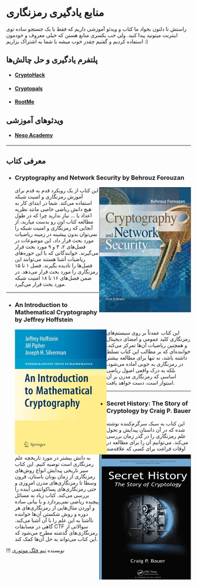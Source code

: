 # منابع یادگیری رمزنگاری

راستش تا دلتون بخواد ما کتاب و ویدئو آموزشی داریم که فقط با یک جستجو ساده توی اینترنت میتونید پیدا کنید. ولی خب یکسری منابع هستن که خیلی معروف و خودمون استفاده کردیم و گفتیم چقدر خوب میشه با شما به اشتراک بزاریم :)

## پلتفرم یادگیری و حل چالش‌ها
- #### <a target="_blank" href="https://Cryptohack.org">CryptoHack</a>
- #### <a target="_blank" href="https://cryptopals.com/">Cryptopals</a>
- #### <a target="_blank" href="https://www.root-me.org/en/Challenges/Cryptanalysis/">RootMe</a>
## ویدئوهای آموزشی
- #### <a target="_blank" href="https://youtu.be/JoeiLuFNBc4?si=ChZzn0aEJOETuMey">Neso Academy</a>

--- 

## معرفی کتاب
- ### Cryptography and Network Security by Behrouz Forouzan
    <img src="Cryptography-And-Network-Security_Forouzan.jpg" alt="Cryptography-And-Network-Security_Forouzan" style="width: 250px; height: 340px;" align="right" />
    این کتاب از یک رویکرد قدم به قدم برای آموزش رمزنگاری و امنیت شبکه استفاده می‌کند. شما در ابتدای کار به هیچ دانش ریاضی خاصی مانند نظریه اعداد یا ... نیاز ندارید چرا که در طول مطالعه کتاب اون رو بدست میارید، از آنجایی که رمزنگاری و امنیت شبکه را نمی‌توان بدون پیشینه در  زمینه ریاضیات مورد بحث قرار داد، این موضوعات در فصل‌های ۲، ۴ و ۹ مورد بحث قرار می‌گیرند. خوانندگانی که با این حوزه‌های ریاضیات آشنا هستند می‌توانند این فصل‌ها را نادیده بگیرند. فصل ۱ تا ۱۵ رمزنگاری را مورد بحث قرار می‌دهد. در ضمن فصل‌های ۱۶ تا ۱۸ امنیت شبکه مورد بحث قرار می‌گیرد.
--- 
- ### An Introduction to Mathematical Cryptography by Jeffrey Hoffstein
    <img src="Introduction-to-Mathematical-Cryptography_Hoffstein.jpg" alt="Introduction-to-Mathematical-Cryptography_Hoffstein" style="width: 250px; height: 340px;" align="left"/>
    این کتاب عمدتاً بر روی سیستم‌های رمزنگاری کلید عمومی و امضای دیجیتال و همچنین ریاضیات آن‌ها تمرکز می‌کند. خواننده‌ای که بر مطالب این کتاب تسلط داشته باشد، نه تنها برای مطالعه بیشتر در رمزنگاری به خوبی آماده می‌شود، بلکه به درک واقعی اصول ریاضی اساسی که رمزنگاری مدرن بر آن استوار است، دست خواهد یافت.
---
- ### Secret History: The Story of Cryptology by Craig P. Bauer 
    <img src="Secret History The Story of Cryptology.png" alt="Secret_History_The_Story_of_Cryptology" style="width: 250px; height: 340px;" align="right"/>
    این کتاب به سبک سرگرم‌کننده نوشته شده  که در آن داستان پیدایش و تحول علم رمزنگاری را در گذر زمان بررسی می‌کند.  می‌توانیم آن را برای مطالعه در اوقات فراغت برای کسی که علاقه‌مند به دانش بیشتر در مورد تاریخچه علم رمزنگاری است توصیه کنیم. این کتاب سیر تاریخی پیدایش انواع روش‌های رمزنگاری از زمان یونان باستان، قرون وسطا تا رمزنگاری‌های مدرن امروزی و حتی رمزنگاری‌های  پساکوانتمی آینده را بررسی می‌کند. کتاب زیاد به مسائل پیچیده ریاضی نمی‌پردازد و با بیانی ساده و آوردن مثال‌هایی از رمزنگاری‌های هر دوره و روش شکستن آن‌ها خواننده ناآشنا به این علم را با آن آشنا می‌کند. گاهی در مسابقات CTF سوالاتی از رمزنگاری‌های گذشته مطرح می‌شود که این کتاب می‌تواند به حل آن‌ها کمک کند. 

!!! نویسنده
    [تیم فلگ موتوری](https://github.com/flagmotori)

	